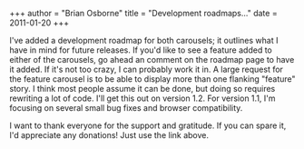+++
author = "Brian Osborne"
title = "Development roadmaps..."
date = 2011-01-20
+++

I've added a development roadmap for both carousels; it outlines what I have in mind for future releases. If you'd like to see a feature added to either of the carousels, go ahead an comment on the roadmap page to have it added. If it's not too crazy, I can probably work it in. A large request for the feature carousel is to be able to display more than one flanking "feature" story. I think most people assume it can be done, but doing so requires rewriting a lot of code. I'll get this out on version 1.2. For version 1.1, I'm focusing on several small bug fixes and browser compatibility.

I want to thank everyone for the support and gratitude. If you can spare it, I'd appreciate any donations! Just use the link above.